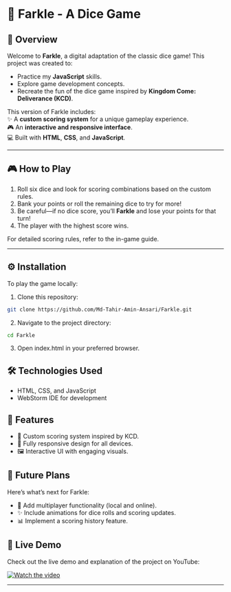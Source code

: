 # 🎲 Farkle - A Dice Game

## 📖 Overview
Welcome to **Farkle**, a digital adaptation of the classic dice game! This project was created to:
- Practice my **JavaScript** skills.
- Explore game development concepts.
- Recreate the fun of the dice game inspired by **Kingdom Come: Deliverance (KCD)**.

This version of Farkle includes:  
✨ A **custom scoring system** for a unique gameplay experience.  
🎮 An **interactive and responsive interface**.  
💻 Built with **HTML**, **CSS**, and **JavaScript**.

---

## 🎮 How to Play
1. Roll six dice and look for scoring combinations based on the custom rules.
2. Bank your points or roll the remaining dice to try for more!
3. Be careful—if no dice score, you’ll **Farkle** and lose your points for that turn!
4. The player with the highest score wins.

For detailed scoring rules, refer to the in-game guide.

---

## ⚙️ Installation
To play the game locally:
1. Clone this repository:
```bash 
git clone https://github.com/Md-Tahir-Amin-Ansari/Farkle.git
```
2. Navigate to the project directory:
```bash
cd Farkle
```
3. Open index.html in your preferred browser.

## 🛠️ Technologies Used
- HTML, CSS, and JavaScript
- WebStorm IDE for development

## 🌟 Features
- 🎲 Custom scoring system inspired by KCD.
- 📱 Fully responsive design for all devices.
- 🖼️ Interactive UI with engaging visuals.


## 🚀 Future Plans
Here’s what’s next for Farkle:
- 🤝 Add multiplayer functionality (local and online).
- ✨ Include animations for dice rolls and scoring updates.
- 📊 Implement a scoring history feature.

## 🎥 Live Demo
Check out the live demo and explanation of the project on YouTube: 

[![Watch the video](https://img.youtube.com/vi/nvWUTFZrV5I/0.jpg)](https://youtu.be/nvWUTFZrV5I?si=5xZmkRaDa6YsJT9x)

---